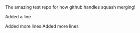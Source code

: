 The amazing test repo for how github handles squash merging!

Added a line

Added more lines
Added more lines


